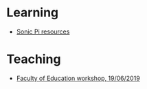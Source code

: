 # Learning

* [Sonic Pi resources](http://ereed.gitbook.io)

# Teaching

* [Faculty of Education workshop, 19/06/2019](https://github.com/MrReedSWCHS/sonicpi-190619)
